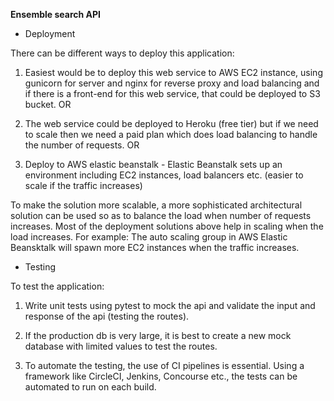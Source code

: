 **Ensemble search API**

- Deployment

There can be different ways to deploy this application:
1. Easiest would be to deploy this web service to AWS EC2 instance, using gunicorn for server and nginx for reverse proxy and load balancing and if there is a front-end for this web service,
that could be deployed to S3 bucket.
OR
2. The web service could be deployed to Heroku (free tier) but if we need to scale then we need a paid plan which does load balancing
to handle the number of requests. OR

3. Deploy to AWS elastic beanstalk - Elastic Beanstalk sets up an environment including 
EC2 instances, load balancers etc. (easier to scale if the traffic increases)

To make the solution more scalable, a more sophisticated architectural solution can be used so as to balance the load when number of requests increases.
Most of the deployment solutions above help in scaling when the load increases. For example: The auto 
scaling group in AWS Elastic Beansktalk will spawn more EC2 instances when the traffic increases.


- Testing

To test the application:

1. Write unit tests using pytest to mock the api and validate
 the input and response of the api (testing the routes).
 
2. If the production db is very large, it is best to create a new mock database with limited values to test the routes.
3. To automate the testing, the use of CI pipelines is essential. Using a framework like CircleCI, Jenkins, Concourse etc., the tests can be automated to run on each build.